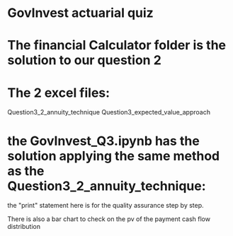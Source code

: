 # GovInvest actuarial quiz 

# The financial Calculator folder is the solution to our question 2

# The 2 excel files: 
Question3_2_annuity_technique
Question3_expected_value_approach

# the GovInvest_Q3.ipynb has the solution applying the same method as the Question3_2_annuity_technique:
the "print" statement here is for the quality assurance step by step.

There is also a bar chart to check on the pv of the payment cash flow distribution 
